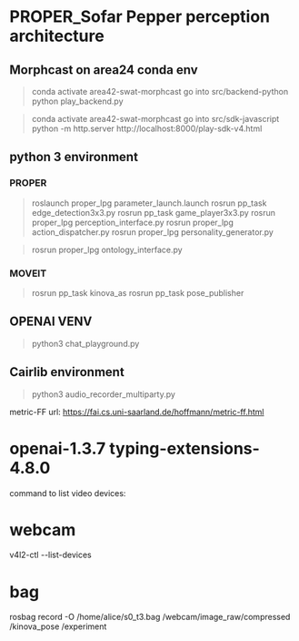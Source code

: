 # PROPER_Sofar Pepper perception architecture

## Morphcast on area24 conda env

> conda activate area42-swat-morphcast
> go into src/backend-python
> python play_backend.py


> conda activate area42-swat-morphcast
> go into src/sdk-javascript
> python -m http.server
> http://localhost:8000/play-sdk-v4.html


## python 3 environment
### PROPER
> roslaunch proper_lpg parameter_launch.launch
> rosrun pp_task edge_detection3x3.py
> rosrun pp_task game_player3x3.py
> rosrun proper_lpg perception_interface.py
> rosrun proper_lpg action_dispatcher.py
> rosrun proper_lpg personality_generator.py

> rosrun proper_lpg ontology_interface.py

### MOVEIT
> rosrun pp_task kinova_as 
> rosrun pp_task pose_publisher

## OPENAI VENV
> python3 chat_playground.py




## Cairlib environment
> python3 audio_recorder_multiparty.py

metric-FF url: https://fai.cs.uni-saarland.de/hoffmann/metric-ff.html

# openai-1.3.7 typing-extensions-4.8.0

command to list video devices:

# webcam

v4l2-ctl --list-devices

# bag

rosbag record -O /home/alice/s0_t3.bag /webcam/image_raw/compressed /kinova_pose /experiment
